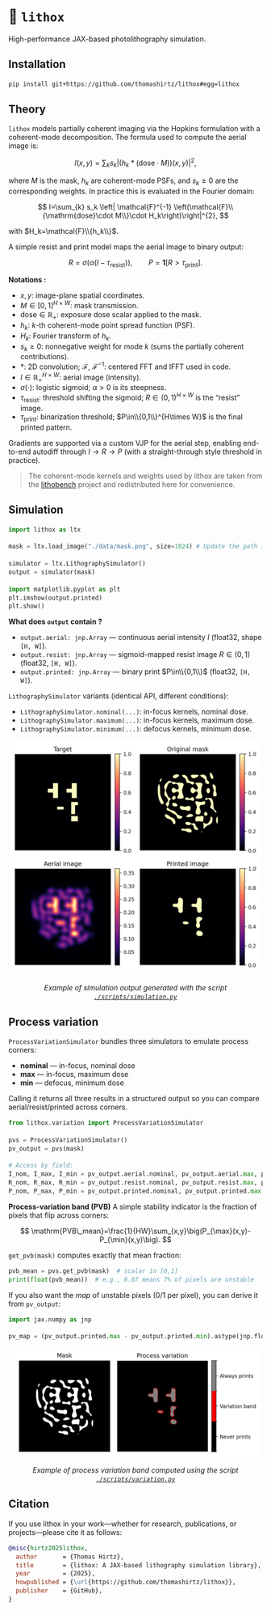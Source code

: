 # 🔬 `lithox`

High-performance JAX-based photolithography simulation.

## Installation

```bash
pip install git+https://github.com/thomashirtz/lithox#egg=lithox
````

## Theory

`lithox` models partially coherent imaging via the Hopkins formulation with a coherent-mode decomposition. The formula used to compute the aerial image is:

$$
I(x,y)=\sum_{k} s_k \left|\big(h_k * (\mathrm{dose}\cdot M)\big)(x, y)\right|^{2},
$$

where $M$ is the mask, $h_k$ are coherent-mode PSFs, and $s_k\ge 0$ are the corresponding weights. In practice this is evaluated in the Fourier domain:

$$
I=\sum_{k} s_k \left| \mathcal{F}^{-1} \left(\mathcal{F}\\{\mathrm{dose}\cdot M\\}\cdot H_k\right)\right|^{2},
$$

with $H_k=\mathcal{F}\\{h_k\\}$.

A simple resist and print model maps the aerial image to binary output:

$$
R = \sigma \big(\alpha (I-\tau_{\mathrm{resist}})\big),\qquad
P = \mathbf{1} \left[R>\tau_{\mathrm{print}}\right].
$$

**Notations :**

* $x,y$: image-plane spatial coordinates.
* $M\in[0,1]^{H\times W}$: mask transmission.
* $\mathrm{dose}\in\mathbb{R}_+$: exposure dose scalar applied to the mask.
* $h_k$: $k$-th coherent-mode point spread function (PSF).
* $H_k$: Fourier transform of $h_k$.
* $s_k\ge 0$: nonnegative weight for mode $k$ (sums the partially coherent contributions).
* $*$: 2D convolution; $\mathcal{F}$, $\mathcal{F}^{-1}$: centered FFT and IFFT used in code.
* $I\in\mathbb{R}_+^{H\times W}$: aerial image (intensity).
* $\sigma(\cdot)$: logistic sigmoid; $\alpha>0$ is its steepness.
* $\tau_{\mathrm{resist}}$: threshold shifting the sigmoid; $R\in(0,1)^{H\times W}$ is the “resist” image.
* $\tau_{\mathrm{print}}$: binarization threshold; $P\in\\{0,1\\}^{H\times W}$ is the final printed pattern.

Gradients are supported via a custom VJP for the aerial step, enabling end-to-end autodiff through $I\rightarrow R\rightarrow P$ (with a straight-through style threshold in practice).

> The coherent-mode kernels and weights used by lithox are taken from the [lithobench](https://github.com/shelljane/lithobench) project and redistributed here for convenience.

## Simulation

```python
import lithox as ltx

mask = ltx.load_image("./data/mask.png", size=1024) # Update the path if necessary

simulator = ltx.LithographySimulator()
output = simulator(mask)

import matplotlib.pyplot as plt
plt.imshow(output.printed)
plt.show()
```

**What does `output` contain ?**

* `output.aerial: jnp.Array` — continuous aerial intensity $I$ (float32, shape `[H, W]`).
* `output.resist: jnp.Array` — sigmoid-mapped resist image $R\in(0,1)$ (float32, `[H, W]`).
* `output.printed: jnp.Array` — binary print $P\in\\{0,1\\}$ (float32, `[H, W]`).

`LithographySimulator` variants (identical API, different conditions):

* `LithographySimulator.nominal(...)`: in-focus kernels, nominal dose.
* `LithographySimulator.maximum(...)`: in-focus kernels, maximum dose.
* `LithographySimulator.minimum(...)`: defocus kernels, minimum dose.

<p align="center">
  <img src="./scripts/simulation.png" alt="scripts/simulation.png" width="500"/>
</p>
<p align="center">
  <em>Example of simulation output generated with the script <code><a href="./scripts/simulation.py">./scripts/simulation.py</a></code></em>
</p>

## Process variation

`ProcessVariationSimulator` bundles three simulators to emulate process corners:

* **nominal** — in-focus, nominal dose
* **max** — in-focus, maximum dose
* **min** — defocus, minimum dose

Calling it returns all three results in a structured output so you can compare aerial/resist/printed across corners.

```python
from lithox.variation import ProcessVariationSimulator

pvs = ProcessVariationSimulator()
pv_output = pvs(mask)

# Access by field:
I_nom, I_max, I_min = pv_output.aerial.nominal, pv_output.aerial.max, pv_output.aerial.min
R_nom, R_max, R_min = pv_output.resist.nominal, pv_output.resist.max, pv_output.resist.min
P_nom, P_max, P_min = pv_output.printed.nominal, pv_output.printed.max, pv_output.printed.min
```

**Process-variation band (PVB)**
A simple stability indicator is the fraction of pixels that flip across corners:

$$
\mathrm{PVB\_mean}=\frac{1}{HW}\sum_{x,y}\big(P_{\max}(x,y)-P_{\min}(x,y)\big).
$$

`get_pvb(mask)` computes exactly that mean fraction:

```python
pvb_mean = pvs.get_pvb(mask)  # scalar in [0,1]
print(float(pvb_mean))  # e.g., 0.07 means 7% of pixels are unstable
```

If you also want the *map* of unstable pixels (0/1 per pixel), you can derive it from `pv_output`:

```python
import jax.numpy as jnp

pv_map = (pv_output.printed.max - pv_output.printed.min).astype(jnp.float32)  # [H, W]
```

<p align="center">
  <img src="./scripts/variation.png" alt="scripts/variation.png" width="500"/>
</p>
<p align="center">
  <em>Example of process variation band computed using the script <code><a href="./scripts/variation.py">./scripts/variation.py</a></code></em>
</p>

## Citation

If you use lithox in your work—whether for research, publications, or projects—please cite it as follows:

```bibtex
@misc{hirtz2025lithox,
  author       = {Thomas Hirtz},
  title        = {lithox: A JAX-based lithography simulation library},
  year         = {2025},
  howpublished = {\url{https://github.com/thomashirtz/lithox}},
  publisher    = {GitHub},
}
```
